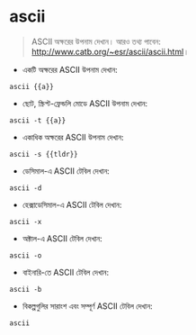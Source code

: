 # ascii

> ASCII অক্ষরের উপনাম দেখান।
> আরও তথ্য পাবেন: <http://www.catb.org/~esr/ascii/ascii.html>।

- একটি অক্ষরের ASCII উপনাম দেখান:

`ascii {{a}}`

- ছোট, স্ক্রিপ্ট-ফ্রেন্ডলি মোডে ASCII উপনাম দেখান:

`ascii -t {{a}}`

- একাধিক অক্ষরের ASCII উপনাম দেখান:

`ascii -s {{tldr}}`

- ডেসিমাল-এ ASCII টেবিল দেখান:

`ascii -d`

- হেক্সাডেসিমাল-এ ASCII টেবিল দেখান:

`ascii -x`

- অক্টাল-এ ASCII টেবিল দেখান:

`ascii -o`

- বাইনারি-তে ASCII টেবিল দেখান:

`ascii -b`

- বিকল্পগুলির সারাংশ এবং সম্পূর্ণ ASCII টেবিল দেখান:

`ascii`
